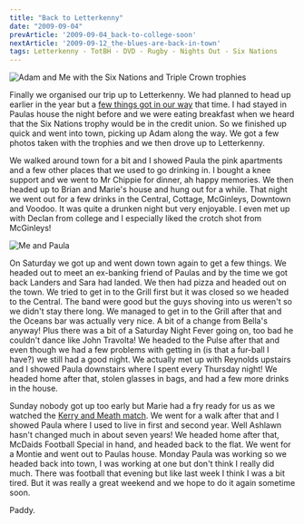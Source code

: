 ```yaml
---
title: "Back to Letterkenny"
date: "2009-09-04"
prevArticle: '2009-09-04_back-to-college-soon'
nextArticle: '2009-09-12_the-blues-are-back-in-town'
tags: Letterkenny - TotBH - DVD - Rugby - Nights Out - Six Nations
---
```

![Adam and Me with the Six Nations and Triple Crown trophies](/images/P8280228.JPG "At last, I get to hold it!!")

Finally we organised our trip up to Letterkenny. We had planned to head up earlier in the year but a [few things got in our way](/posts/2009-07-20_not-feeling-great) that time. I had stayed in Paulas house the night before and we were eating breakfast when we heard that the Six Nations trophy would be in the credit union. So we finished up quick and went into town, picking up Adam along the way. We got a few photos taken with the trophies and we then drove up to Letterkenny.

We walked around town for a bit and I showed Paula the pink apartments and a few other places that we used to go drinking in. I bought a knee support and we went to Mr Chippie for dinner, ah happy memories. We then headed up to Brian and Marie's house and hung out for a while. That night we went out for a few drinks in the Central, Cottage, McGinleys, Downtown and Voodoo. It was quite a drunken night but very enjoyable. I even met up with Declan from college and I especially liked the crotch shot from McGinleys!

![Me and Paula](/images/P8290238.JPG "Getting close in Voodoo.")

On Saturday we got up and went down town again to get a few things. We headed out to meet an ex-banking friend of Paulas and by the time we got back Landers and Sara had landed. We then had pizza and headed out on the town. We tried to get in to the Grill first but it was closed so we headed to the Central. The band were good but the guys shoving into us weren't so we didn't stay there long. We managed to get in to the Grill after that and the Oceans bar was actually very nice. A bit of a change from Bella's anyway! Plus there was a bit of a Saturday Night Fever going on, too bad he couldn't dance like John Travolta! We headed to the Pulse after that and even though we had a few problems with getting in (is that a fur-ball I have?) we still had a good night. We actually met up with Reynolds upstairs and I showed Paula downstairs where I spent every Thursday night! We headed home after that, stolen glasses in bags, and had a few more drinks in the house.

Sunday nobody got up too early but Marie had a fry ready for us as we watched the [Kerry and Meath match](http://www.rte.ie/sport/gaa/championship/2009/0830/kerry_meath1.html). We went for a walk after that and I showed Paula where I used to live in first and second year. Well Ashlawn hasn't changed much in about seven years! We headed home after that, McDaids Football Special in hand, and headed back to the flat. We went for a Montie and went out to Paulas house. Monday Paula was working so we headed back into town, I was working at one but don't think I really did much. There was football that evening but like last week I think I was a bit tired. But it was really a great weekend and we hope to do it again sometime soon.

Paddy.
